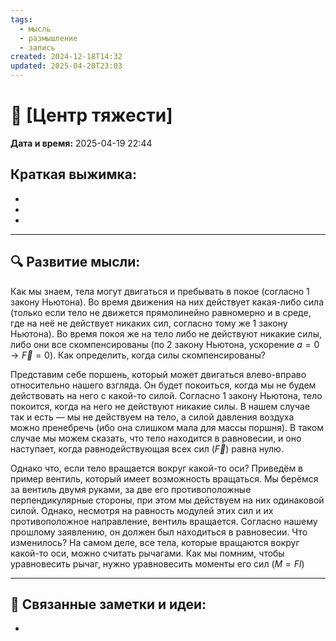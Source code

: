 ```yaml
---
tags:
  - мысль
  - размышление
  - запись
created: 2024-12-18T14:32
updated: 2025-04-20T23:03
---
```


# 💭  [Центр тяжести]

**Дата и время:** 2025-04-19 22:44

**Краткая выжимка:**
 - 
 - 
 - 
 - 

---

## 🔍 Развитие мысли:

Как мы знаем, тела могут двигаться и пребывать в покое (согласно 1 закону Ньютона). Во время движения на них действует какая-либо сила (только если тело не движется прямолинейно равномерно и в среде, где на неё не действует никаких сил, согласно тому же 1 закону Ньютона). Во время покоя же на тело либо не действуют никакие силы, либо они все скомпенсированы (по 2 закону Ньютона, ускорение $а=0 \rightarrow \vec{F}=0$). Как определить, когда силы скомпенсированы?

Представим себе поршень, который может двигаться влево-вправо относительно нашего взгляда. Он будет покоиться, когда мы не будем действовать на него с какой-то силой. Согласно 1 закону Ньютона, тело покоится, когда на него не действуют никакие силы. В нашем случае так и есть — мы не действуем на тело, а силой давления воздуха можно пренебречь (ибо она слишком мала для массы поршня). В таком случае мы можем сказать, что тело находится в равновесии, и оно наступает, когда равнодействующая всех сил ($\vec{F}$) равна нулю.

Однако что, если тело вращается вокруг какой-то оси? Приведём в пример вентиль, который имеет возможность вращаться. Мы берёмся за вентиль двумя руками, за две его противоположные перпендикулярные стороны, при этом мы действуем на них одинаковой силой. Однако, несмотря на равность модулей этих сил и их противоположное направление, вентиль вращается. Согласно нашему прошлому заявлению, он должен был находиться в равновесии. Что изменилось?
На самом деле, все тела, которые вращаются вокруг какой-то оси, можно считать рычагами. Как мы помним, чтобы уравновесить рычаг, нужно уравновесить моменты его сил ($M=Fl$)


---

## 🔄 Связанные заметки и идеи:

- 



